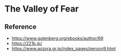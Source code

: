 # The Valley of Fear

## Reference

- https://www.gutenberg.org/ebooks/author/69
- https://221b.jp/
- https://www.aozora.gr.jp/index_pages/person9.html
